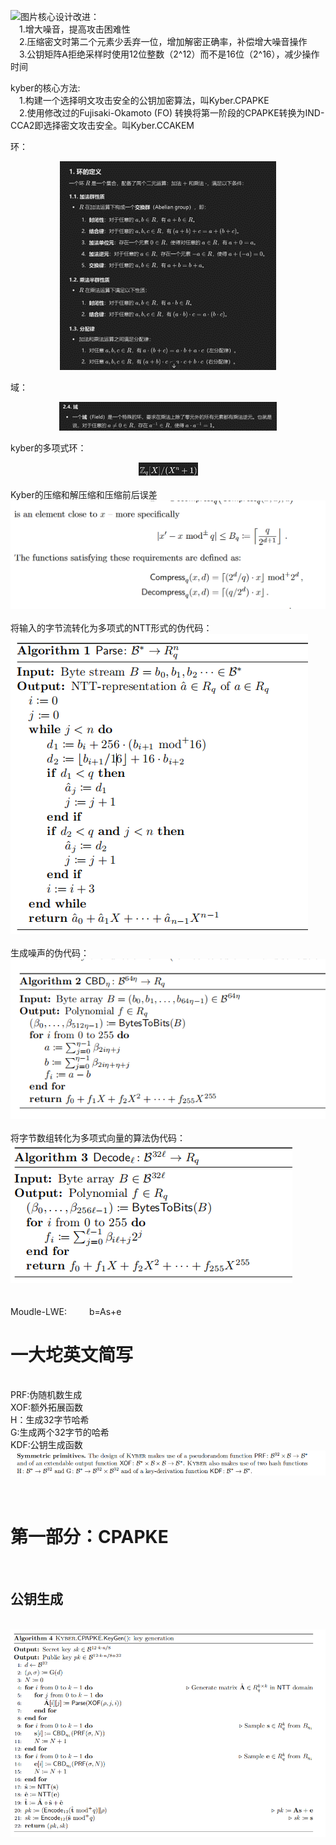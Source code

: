 ![图片](https://github.com/user-attachments/assets/8dd6d400-7cfc-4c5d-92b9-177ea80b61d9)核心设计改进：<br>
&emsp;1.增大噪音，提高攻击困难性<br>
&emsp;2.压缩密文时第二个元素少丢弃一位，增加解密正确率，补偿增大噪音操作<br>
&emsp;3.公钥矩阵A拒绝采样时使用12位整数（2^12）而不是16位（2^16），减少操作时间<br>

kyber的核心方法:<br>
&emsp;1.构建一个选择明文攻击安全的公钥加密算法，叫Kyber.CPAPKE<br>
&emsp;2.使用修改过的Fujisaki-Okamoto (FO) 转换将第一阶段的CPAPKE转换为IND-CCA2即选择密文攻击安全。叫Kyber.CCAKEM<br>

环：
<div style="text-align: center;">
    <img src="https://github.com/yeren101/Kyber/blob/main/%E7%8E%AF.png?raw=true"/>
</div>


域：
<div style="text-align: center;">
    <img src="https://github.com/yeren101/Kyber/blob/main/%E5%9F%9F.png?raw=true"/>
</div>


kyber的多项式环：
<div style="text-align: center;">
    <img src="https://github.com/yeren101/Kyber/blob/main/Kyber%E8%AE%A8%E8%AE%BA%E7%9A%84%E5%A4%9A%E9%A1%B9%E5%BC%8F%E7%8E%AF.png?raw=true"/>
</div>
<br>
Kyber的压缩和解压缩和压缩前后误差<br>
<div>
    <img src="https://github.com/yeren101/Kyber/blob/main/%E5%8E%8B%E7%BC%A9.jpg?raw=true"/>
</div>
<br>
将输入的字节流转化为多项式的NTT形式的伪代码：<br>
<div>
    <img src="https://github.com/yeren101/Kyber/blob/main/%E8%BD%AC%E5%8C%96NTT.jpg?raw=true"/>
</div>
<br>
生成噪声的伪代码：<br>
<div>
    <img src="https://github.com/yeren101/Kyber/blob/main/%E7%94%9F%E6%88%90%E5%99%AA%E5%A3%B0.jpg?raw=true"/>
</div>
<br>
将字节数组转化为多项式向量的算法伪代码：<br>
<div>
    <img src="https://github.com/yeren101/Kyber/blob/main/%E5%AD%97%E8%8A%82%E6%95%B0%E7%BB%84%E8%BD%AC%E5%8C%96%E4%B8%BA%E5%A4%9A%E9%A1%B9%E5%BC%8F%E5%90%91%E9%87%8F.jpg?raw=true">
</div>
<br><br>
Moudle-LWE:
&emsp;&emsp;
b=As+e
<br>
<h1>一大坨英文简写</h1>
<br>PRF:伪随机数生成<br>
XOF:额外拓展函数<br>
H：生成32字节哈希<br>
G:生成两个32字节的哈希<br>
KDF:公钥生成函数<br>
<div>
    <img src="https://github.com/yeren101/Kyber/blob/main/%E4%B8%80%E5%A4%A7%E5%9D%A8%E7%AE%80%E5%86%99.jpg?raw=true">
</div>
<br><br>
<h1>第一部分：CPAPKE<br></h1>
&emsp;<h2>公钥生成</h2>
<br>
<div>
    <img src="https://github.com/yeren101/Kyber/blob/main/%E5%85%AC%E9%92%A5%E7%94%9F%E6%88%90.jpg?raw=true">
</div>
